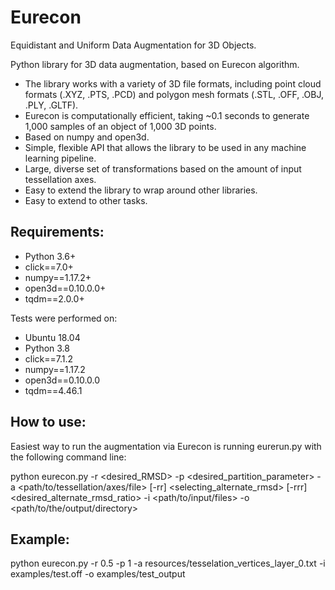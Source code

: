 # Eurecon

Equidistant and Uniform Data Augmentation for 3D Objects.

Python library for 3D data augmentation, based on Eurecon algorithm. 

- The library works with a variety of 3D file formats, including point cloud formats (.XYZ, .PTS, .PCD) and polygon mesh formats (.STL, .OFF, .OBJ, .PLY, .GLTF).
- Eurecon is computationally efficient, taking ~0.1 seconds to generate 1,000 samples  of an object of 1,000 3D points. 
- Based on numpy and open3d.
- Simple, flexible API that allows the library to be used in any machine learning pipeline.
- Large, diverse set of transformations based on the amount of input tessellation axes.
- Easy to extend the library to wrap around other libraries.
- Easy to extend to other tasks.



## Requirements:
- Python 3.6+
- click==7.0+
- numpy==1.17.2+
- open3d==0.10.0.0+
- tqdm==2.0.0+

Tests were performed on:

- Ubuntu 18.04
- Python 3.8
- click==7.1.2
- numpy==1.17.2
- open3d==0.10.0.0
- tqdm==4.46.1

## How to use:

Easiest way to run the augmentation via Eurecon is running eurerun.py with the following command line:

python eurecon.py -r <desired_RMSD> -p <desired_partition_parameter> -a <path/to/tessellation/axes/file> [-rr] <selecting_alternate_rmsd> [-rrr] <desired_alternate_rmsd_ratio> -i <path/to/input/files> -o <path/to/the/output/directory>

## Example:

python eurecon.py -r 0.5 -p 1 -a resources/tesselation_vertices_layer_0.txt -i examples/test.off -o examples/test_output
